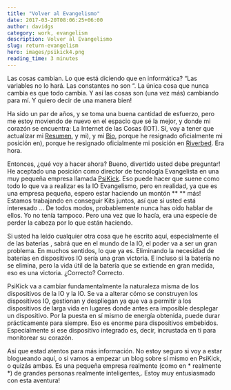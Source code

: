 ```yaml
---
title: "Volver al Evangelismo"
date: 2017-03-20T08:06:25+06:00
author: davidgs
category: work, evangelism
description: Volver al Evangelismo
slug: return-evangelism
hero: images/psikick4.png
reading_time: 3 minutes
---
```


Las cosas cambian. Lo que está diciendo que en informática? “Las variables no lo hará. Las constantes no son “. La única cosa que nunca cambia es que todo cambia. Y así las cosas son (una vez más) cambiando para mí. Y quiero decir de una manera bien!

Ha sido un par de años, y se toma una buena cantidad de esfuerzo, pero me estoy moviendo de nuevo en el espacio que sé la mejor, y donde mi corazón se encuentra: La Internet de las Cosas (IOT). Sí, voy a tener que actualizar mi [Resumen](/#experiences), y mi), y mi [Bio](/#about), porque he resignado oficialmente mi posición en), porque he resignado oficialmente mi posición en [Riverbed](http://riverbed.com/). Era hora.

Entonces, ¿qué voy a hacer ahora? Bueno, divertido usted debe preguntar! He aceptado una posición como director de tecnología Evangelista en una muy pequeña empresa llamada [PsiKick](http://www.psikick.com/). Eso puede hacer que suene como todo lo que va a realizar es la IO Evangelismo, pero en realidad, ya que es una empresa pequeña, espero estar haciendo un montón ** ** más! Estamos trabajando en conseguir Kits juntos, así que si usted está interesado ... De todos modos, probablemente nunca has oído hablar de ellos. Yo no tenía tampoco. Pero una vez que lo hacía, era una especie de perder la cabeza por lo que están haciendo.

Si usted ha leído cualquier otra cosa que he escrito aquí, especialmente el de las baterías [](/posts/category/iot/minor-iot-calculations), sabrá que en el mundo de la IO, el poder va a ser un gran problema. En muchos sentidos, lo que ya es. Eliminando la necesidad de baterías en dispositivos IO sería una gran victoria. E incluso si la batería no se elimina, pero la vida útil de la batería que se extiende en gran medida, eso es una victoria. ¿Correcto? Correcto.

PsiKick va a cambiar fundamentalmente la naturaleza misma de los dispositivos de la IO y la IO. Se va a alterar cómo se construyen los dispositivos IO, gestionan y despliegan ya que va a permitir a los dispositivos de larga vida en lugares donde antes era imposible desplegar un dispositivo. Por la puesta en sí mismo de energía obtenida, puede durar prácticamente para siempre. Eso es enorme para dispositivos embebidos. Especialmente si ese dispositivo integrado es, decir, incrustada en ti para monitorear su corazón.

Así que estad atentos para más información. No estoy seguro si voy a estar blogueando aquí, o si vamos a empezar un blog sobre sí mismo en PsiKick, o quizás ambas. Es una pequeña empresa realmente (como en * realmente *) de grandes personas realmente inteligentes,. Estoy muy entusiasmado con esta aventura!
